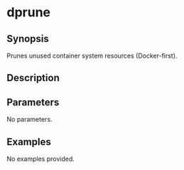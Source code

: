 # dprune

## Synopsis

Prunes unused container system resources (Docker-first).

## Description



## Parameters
No parameters.
## Examples
No examples provided.
